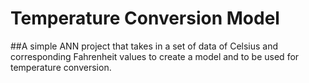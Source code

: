 # Temperature Conversion Model

##A simple ANN project that takes in a set of data of Celsius and corresponding Fahrenheit values to create a model and to be used for temperature conversion.

